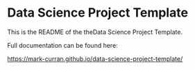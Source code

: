 # Data Science Project Template

This is the README of the theData Science Project Template.

Full documentation can be found here:

<https://mark-curran.github.io/data-science-project-template/>
